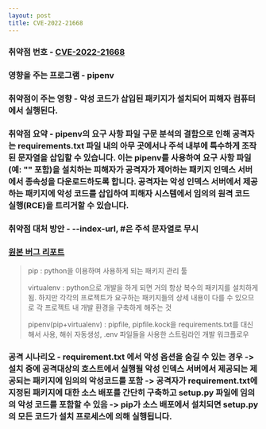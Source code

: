 ```yaml
---
layout: post
title: CVE-2022-21668
---
```



### 취약점 번호 - [CVE-2022-21668](https://cve.mitre.org/cgi-bin/cvename.cgi?name=CVE-2022-21668)

### 영향을 주는 프로그램 - pipenv
### 취약점이 주는 영향 - 악성 코드가 삽입된 패키지가 설치되어 피해자 컴퓨터에서 실행된다.

### 취약점 요약 - pipenv의 요구 사항 파일 구문 분석의 결함으로 인해 공격자는 requirements.txt 파일 내의 아무 곳에서나 주석 내부에 특수하게 조작된 문자열을 삽입할 수 있습니다. 이는 pipenv를 사용하여 요구 사항 파일(예: "" 포함)을 설치하는 피해자가 공격자가 제어하는 패키지 인덱스 서버에서 종속성을 다운로드하도록 합니다. 공격자는 악성 인덱스 서버에서 제공하는 패키지에 악성 코드를 삽입하여 피해자 시스템에서 임의의 원격 코드 실행(RCE)을 트리거할 수 있습니다.

### 취약점 대처 방안 - --index-url, #은 주석 문자열로 무시

### [원본 버그 리포트](https://github.com/pypa/pipenv/security/advisories/GHSA-qc9x-gjcv-465w)

> pip : python을 이용하며 사용하게 되는 패키지 관리 툴
> 
> virtualenv : python으로 개발을 하게 되면 거의 항상 복수의 패키지를 설치하게 됨. 하지만 각각의 프로젝트가 요구하는 패키지들의 상세 내용이 다를 수 있으므로 각 프로젝트 내 개발 환경을 구축하게 해주는 것
> 
> pipenv(pip+virtualenv) : pipfile, pipfile.kock을 requirements.txt를 대신해서 사용, 해쉬 자동생성, .env 파일들을 사용한 스트림라인 개발 워크플로우

### 공격 시나리오 - requirement.txt 에서 악성 옵션을 숨길 수 있는 경우 -> 설치 중에 공격대상의 호스트에서 실행될 악성 인덱스 서버에서 제공되는 제공되는 패키지에 임의의 악성코드를 포함 -> 공격자가 requirement.txt에 지정된 패키지에 대한 소스 배포를 간단히 구축하고 setup.py 파일에 임의의 악성 코드를 포함할 수 있음 -> pip가 소스 배포에서 설치되면 setup.py의 모든 코드가 설치 프로세스에 의해 실행됩니다.